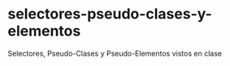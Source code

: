 # selectores-pseudo-clases-y-elementos
Selectores, Pseudo-Clases y Pseudo-Elementos vistos en clase
